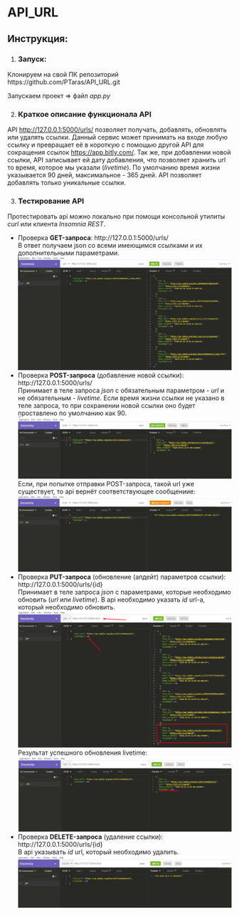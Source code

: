 # API_URL
<h2>Инструкция:</h2>

1) <h3>Запуск:</h3> 
  <p>Клонируем на свой ПК репозиторий https://github.com/PTaras/API_URL.git <p>
  Запускаем проект => файл <i>app.py</i>
  
2) <h3>Краткое описание функционала API</h3>
API http://127.0.0.1:5000/urls/ позволяет получать, добавлять, обновлять или удалять ссылки.
Данный сервис может принимать на входе любую ссылку и превращает её в короткую с помощью другой API для сокращения ссылок https://app.bitly.com/.
Так же, при добавлении новой ссылки, API записывает ей дату добавления, что позволяет хранить url то время, которое мы указали (<i>livetime</i>). По умолчанию время жизни указывается 90 дней, 
максимальное - 365 дней.
API позволяет добавлять только уникальные ссылки.
  
3) <h3>Тестирование API</h3>
  <p>Протестировать api можно локально при помощи консольной утилиты <i>curl</i> или клиента <i>Insomnia REST</i>.</p>
  <ul>
  <li>Проверка <b>GET-запроса</b>: http://127.0.0.1:5000/urls/</li>
  В ответ получаем json со всеми имеющимся ссылками и их дополнительными параметрами. 
  <img src=https://github.com/PTaras/API_URL/blob/master/assets/img/get-api.png alt="get-api"/>
  <li>Проверка <b>POST-запроса</b> (добавление новой ссылки): http://127.0.0.1:5000/urls/</li>
    Принимает в теле запроса <i>json</i> с обязательным параметром - <i>url</i> и  не обязательным - <i>livetime</i>. Если время жизни ссылки не указано в теле запроса, то при сохранении новой ссылки оно будет проставлено по умолчанию как 90.
  <img src=https://github.com/PTaras/API_URL/blob/master/assets/img/post-api.png alt="post-api"/>
  Если, при попытке отправки POST-запроса, такой url уже существует, то api вернёт соответствующее сообщениие:
  <img src=https://github.com/PTaras/API_URL/blob/master/assets/img/post-api-exists.png alt="post-api-exists"/>
  <li>Проверка <b>PUT-запроса</b> (обновление (апдейт) параметров ссылки): http://127.0.0.1:5000/urls/{id}</li>
    Принимает в теле запроса <i>json</i> с параметрами, которые необходимо обновить (<i>url</i> или <i>livetime</i>). 
    В api необходимо указать <i>id</i> url-а, который необходимо обновить.
  <img src=https://github.com/PTaras/API_URL/blob/master/assets/img/put-api.png alt="put-api"/>
  Результат успешного обновления livetime:
<img src=https://github.com/PTaras/API_URL/blob/master/assets/img/put-api-update.png alt="put-api"/>
  <li>Проверка <b>DELETE-запроса</b> (удаление ссылки): http://127.0.0.1:5000/urls/{id}</li>
  В api указывать <i>id</i> url, который необходимо удалить. 
  <img src=https://github.com/PTaras/API_URL/blob/master/assets/img/delete-api.png alt="delete-api"/>
  </ul>
